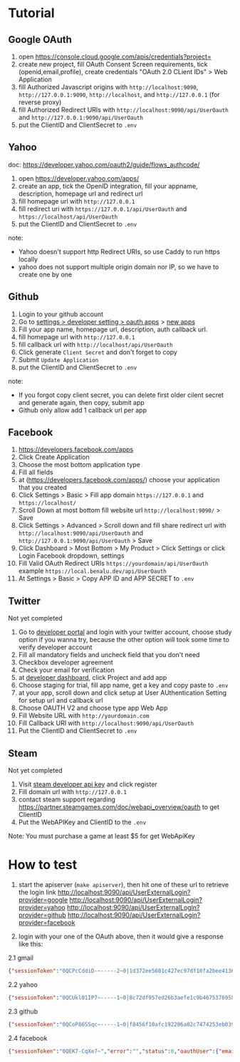 
# Tutorial

## Google OAuth

1. open https://console.cloud.google.com/apis/credentials?project=
2. create new project, fill OAuth Consent Screen requirements, tick (openid,email,profile), create credentials "OAuth 2.0 CLient IDs" > Web Application
3. fill Authorized Javascript origins with `http://localhost:9090`, `http://127.0.0.1:9090`, `http://localhost`, and `http://127.0.0.1` (for reverse proxy)
4. fill Authorized Redirect URIs with `http://localhost:9090/api/UserOauth` and `http://127.0.0.1:9090/api/UserOauth`
5. put the ClientID and ClientSecret to `.env`

## Yahoo

doc: https://developer.yahoo.com/oauth2/guide/flows_authcode/

1. open https://developer.yahoo.com/apps/
2. create an app, tick the OpenID integration, fill your appname, description, homepage url and redirect url
3. fill homepage url with `http://127.0.0.1`
4. fill redirect uri with `https://127.0.0.1/api/UserOauth` and `https://localhost/api/UserOauth`
5. put the ClientID and ClientSecret to `.env`

note:
- Yahoo doesn't support http Redirect URIs, so use Caddy to run https locally
- yahoo does not support multiple origin domain nor IP, so we have to create one by one

## Github

1. Login to your github account
2. Go to [settings > developer setting > oauth apps](https://github.com/settings/developers) > [new apps](https://github.com/settings/applications/new)
3. Fill your app name, homepage url, description, auth callback url.
4. fill homepage url with `http://127.0.0.1`
5. fill callback url with `http://localhost/api/UserOauth`
6. Click generate `Client Secret` and don't forget to copy
7. Submit `Update Application`
8. put the ClientID and ClientSecret to `.env`

note:
- If you forgot copy client secret, you can delete first older cilent secret and generate again, then copy, submit app
- Github only allow add 1 callback url per app

## Facebook

1. https://developers.facebook.com/apps
2. Click Create Application
3. Choose the most bottom application type
4. Fill all fields
5. at (https://developers.facebook.com/apps/) choose your application that you created
6. Click Settings > Basic > Fill app domain `https://127.0.0.1` and `https://localhost/`
7. Scroll Down at most bottom fill website url `http://localhost:9090/` > Save
8. Click Settings > Advanced > Scroll down and fill share redirect url with `http://localhost:9090/api/UserOauth` and `http://127.0.0.1:9090/api/UserOauth` > Save
9. Click Dashboard > Most Bottom > My Product > Click Settings or click Login Facebook dropdown, settings
10. Fill Valid OAuth Redirect URIs `https://yourdomain/api/UserOauth` example `https://local.benalu.dev/api/UserOauth`
11. At Settings > Basic > Copy APP ID and APP SECRET to `.env`

## Twitter

Not yet completed

1. Go to [developer portal](https://developer.twitter.com/en/portal) and login with your twitter account, choose study option if you wanna try, because the other option will took some time to verify developer account
2. Fill all mandatory fields and uncheck field that you don't need
3. Checkbox developer agreement
4. Check your email for verification
5. at [developer dashboard](https://developer.twitter.com/en/portal/dashboard), click Project and add app
6. Choose staging for trial, fill app name, get a key and copy paste to `.env`
7. at your app, scroll down and click setup at User AUthentication Setting for setup url and callback url
8. Choose OAUTH V2 and choose type app Web App
9. Fill Website URL with `http://yourdomain.com`
10. Fill Callback URI with `http://localhost:9090/api/UserOauth`
11. Put the ClientID and ClientSecret to `.env`

## Steam

Not yet completed

1. Visit [steam developer api key](https://steamcommunity.com/dev/apikey) and click register
2. Fill domain url with `http://127.0.0.1`
3. contact steam support regarding https://partner.steamgames.com/doc/webapi_overview/oauth to get ClientID
4. Put the WebAPIKey and ClientID to the `.env`

Note: You must purchase a game at least $5 for get WebApiKey

# How to test

1. start the apiserver (`make apiserver`), then hit one of these url to retrieve the login link
[http://localhost:9090/api/UserExternalLogin?provider=google](http://localhost:9090/api/UserExternalLogin?provider=google)
[http://localhost:9090/api/UserExternalLogin?provider=yahoo](http://localhost:9090/api/UserExternalLogin?provider=yahoo)
[http://localhost:9090/api/UserExternalLogin?provider=github](http://localhost:9090/api/UserExternalLogin?provider=github)
[http://localhost:9090/api/UserExternalLogin?provider=facebook](http://localhost:9090/api/UserExternalLogin?provider=facebook)

2. login with your one of the OAuth above, then it would give a response like this:

2.1 gmail

```json
{"sessionToken":"0QCPcCddiD-~-----2~0|1d372ee5601c427ec97df10fa2bee413660d952e7a0c57d24bba0bf31b50644ca2a2dcb216758c28b488dd4c86a47a41e988c6efbe2a43bcd0794926|0T0mT4j4Koq","error":"","status":0,"OauthUser":{"email":"xxx@gmail.com","email_verified":true,"family_name":"xxx","given_name":"xxx","locale":"en-US","name":"xxx xxx","picture":"https://lh3.googleusercontent.com/a-/AOh14GjfGEGb0xaIbnjdRnZWas3NBhoYdQaCcFb66Pbcag=s96-c","sub":"101959137763910089936"},"Email":"xxx@gmail.com","currentUser":{"id":"144428372796112898","email":"xxx@gmail.com","password":"$2a$10$onkM0VBO90l3DBiRh2sqTeegZKE3JcKIWxzS3clb5rKDI.kjQAIqC","createdAt":0,"createdBy":"0","updatedAt":0,"updatedBy":"0","deletedAt":0,"deletedBy":"0","isDeleted":false,"restoredAt":0,"restoredBy":"0","passwordSetAt":0,"secretCode":"","secretCodeAt":0,"verificationSentAt":0,"verifiedAt":0,"lastLoginAt":0}}
```

2.2 yahoo

```json
{"sessionToken":"0QCUkl01IP7~-----1~0|8c72df957ed26b3aefe1c9b46753769587247af21583bccfe723facde8c7cef88311f43ad3e7c711ecbf3daa797313d24474afe41a8545961ffbb54a|0T0mT4j4Koq","error":"","status":0,"oauthUser":{"email":"xxx@gmail.com","email_verified":false,"family_name":"xxx","gender":"notDisclosed","given_name":"xxx","locale":"id-ID","name":"xxx xxx","nickname":"xxx","picture":"https://s.yimg.com/ag/images/default_user_profile_pic_192sq.jpg","profile_images":{"image128":"https://s.yimg.com/ag/images/default_user_profile_pic_128sq.jpg","image192":"https://s.yimg.com/ag/images/default_user_profile_pic_192sq.jpg","image32":"https://s.yimg.com/ag/images/default_user_profile_pic_32sq.jpg","image64":"https://s.yimg.com/ag/images/default_user_profile_pic_64sq.jpg"},"sub":"3ZQ6ACERLUCI5WMDFQYNHYIRKU"},"email":"xxx@gmail.com","currentUser":{"id":"144428372796112898","email":"xxx@gmail.com","password":"$2a$10$onkM0VBO90l3DBiRh2sqTeegZKE3JcKIWxzS3clb5rKDI.kjQAIqC","createdAt":0,"createdBy":"0","updatedAt":0,"updatedBy":"0","deletedAt":0,"deletedBy":"0","isDeleted":false,"restoredAt":0,"restoredBy":"0","passwordSetAt":0,"secretCode":"","secretCodeAt":0,"verificationSentAt":0,"verifiedAt":0,"lastLoginAt":0}}
```

2.3 github 

```json
{"sessionToken":"0QCoP86SSqc~-----1~0|f8456f10afc192206a02c7474253eb039401d7272cd72db0ee22e1d3b3a303d669a43ef225aebb79a5e4e61c5501371468a1d0849a8c89c89715da85|0T0mT4j4Koq","error":"","status":0,"oauthUser":{"avatar_url":"https://avatars.githubusercontent.com/u/1061610?v=4","bio":"Remote Programmer","blog":"http://xxx.blogspot.com","company":"Remote Programmer","created_at":"2011-09-19T09:46:30Z","email":"xxx@gmail.com","events_url":"https://api.github.com/users/xxx/events{/privacy}","followers":85,"followers_url":"https://api.github.com/users/xxx/followers","following":10,"following_url":"https://api.github.com/users/xxx/following{/other_user}","gists_url":"https://api.github.com/users/xxx/gists{/gist_id}","gravatar_id":"","hireable":true,"html_url":"https://github.com/xxx","id":1061610,"location":"Bali, Indonesia","login":"xxx","name":"xxx xxx","node_id":"MDQ6VXNlcjEwNjE2MTA=","organizations_url":"https://api.github.com/users/xxx/orgs","public_gists":47,"public_repos":1951,"received_events_url":"https://api.github.com/users/xxx/received_events","repos_url":"https://api.github.com/users/xxx/repos","site_admin":false,"starred_url":"https://api.github.com/users/xxx/starred{/owner}{/repo}","subscriptions_url":"https://api.github.com/users/xxx/subscriptions","twitter_username":null,"type":"User","updated_at":"2022-01-24T15:11:08Z","url":"https://api.github.com/users/xxx"},"email":"xxx@gmail.com","currentUser":{"id":"144428372796112898","email":"xxx@gmail.com","password":"$2a$10$onkM0VBO90l3DBiRh2sqTeegZKE3JcKIWxzS3clb5rKDI.kjQAIqC","createdAt":0,"createdBy":"0","updatedAt":0,"updatedBy":"0","deletedAt":0,"deletedBy":"0","isDeleted":false,"restoredAt":0,"restoredBy":"0","passwordSetAt":0,"secretCode":"","secretCodeAt":0,"verificationSentAt":0,"verifiedAt":0,"lastLoginAt":0}}
```

2.4 facebook
```json
{"sessionToken":"0QEK7-CqXe7~","error":"","status":0,"oauthUser":{"email":"xxx@gmail.com","id":"xxx"},"email":"xxx@gmail.com","currentUser":{"id":"xxx","email":"xxx@email.com","password":"$2a$10$","createdAt":0,"createdBy":"0","updatedAt":0,"updatedBy":"0","deletedAt":0,"deletedBy":"0","isDeleted":false,"restoredAt":0,"restoredBy":"0","passwordSetAt":0,"secretCode":"","secretCodeAt":0,"verificationSentAt":0,"verifiedAt":0,"lastLoginAt":0}}
```
